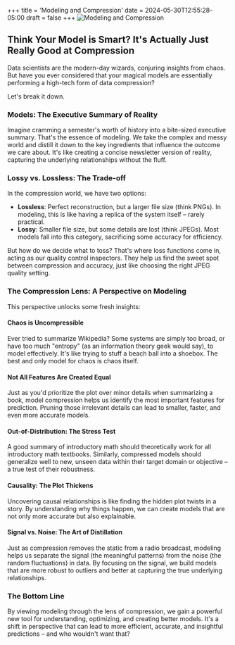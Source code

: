 +++
title = 'Modeling and Compression'
date = 2024-05-30T12:55:28-05:00
draft = false
+++
![Modeling and Compression](/static/image.pngimage.png)

## Think Your Model is Smart? It's Actually Just Really Good at Compression

Data scientists are the modern-day wizards, conjuring insights from chaos. But have you ever considered that your magical models are essentially performing a high-tech form of data compression?

Let's break it down.

### Models: The Executive Summary of Reality

Imagine cramming a semester's worth of history into a bite-sized executive summary. That's the essence of modeling. We take the complex and messy world and distill it down to the key ingredients that influence the outcome we care about. It's like creating a concise newsletter version of reality, capturing the underlying relationships without the fluff.

### Lossy vs. Lossless: The Trade-off

In the compression world, we have two options:

- **Lossless**: Perfect reconstruction, but a larger file size (think PNGs). In modeling, this is like having a replica of the system itself – rarely practical.
- **Lossy**: Smaller file size, but some details are lost (think JPEGs). Most models fall into this category, sacrificing some accuracy for efficiency.

But how do we decide what to toss? That's where loss functions come in, acting as our quality control inspectors. They help us find the sweet spot between compression and accuracy, just like choosing the right JPEG quality setting.

### The Compression Lens: A Perspective on Modeling

This perspective unlocks some fresh insights:

#### Chaos is Uncompressible

Ever tried to summarize Wikipedia? Some systems are simply too broad, or have too much "entropy" (as an information theory geek would say), to model effectively. It's like trying to stuff a beach ball into a shoebox. The best and only model for chaos is chaos itself.

#### Not All Features Are Created Equal

Just as you'd prioritize the plot over minor details when summarizing a book, model compression helps us identify the most important features for prediction. Pruning those irrelevant details can lead to smaller, faster, and even more accurate models.

#### Out-of-Distribution: The Stress Test

A good summary of introductory math should theoretically work for all introductory math textbooks. Similarly, compressed models should generalize well to new, unseen data within their target domain or objective – a true test of their robustness.

#### Causality: The Plot Thickens

Uncovering causal relationships is like finding the hidden plot twists in a story. By understanding why things happen, we can create models that are not only more accurate but also explainable.

#### Signal vs. Noise: The Art of Distillation

Just as compression removes the static from a radio broadcast, modeling helps us separate the signal (the meaningful patterns) from the noise (the random fluctuations) in data. By focusing on the signal, we build models that are more robust to outliers and better at capturing the true underlying relationships.

### The Bottom Line

By viewing modeling through the lens of compression, we gain a powerful new tool for understanding, optimizing, and creating better models. It's a shift in perspective that can lead to more efficient, accurate, and insightful predictions – and who wouldn't want that?